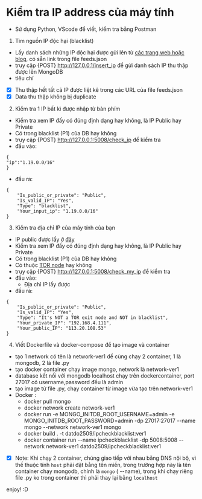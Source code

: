 # Kiểm tra IP address của máy tính
- Sử dụng Python, VScode để viết, kiểm tra bằng Postman

1. Tìm nguồn IP độc hại (blacklist)
- Lấy danh sách những IP độc hại được gửi lên từ [các trang web hoặc blog](https://www.spamhaus.org/drop/drop.txt), có sẵn 
link trong file feeds.json
- truy cập {POST} http://127.0.0.1/insert_ip để gửi danh sách IP 
thu thập được lên MongoDB
- tiêu chí
* [x] Thu thập hết tất cả IP được liệt kê trong các URL của file feeds.json
* [x] Data thu thập không bị duplicate

2. Kiểm tra 1 IP bất kì được nhập từ bàn phím
- Kiểm tra xem IP đấy có đúng định dạng hay không, là IP Public hay Private
- Có trong blacklist (P1) của DB hay không
- truy cập {POST} http://127.0.0.1:5008/check_ip để kiểm tra
- đầu vào:
```
{
"ip":"1.19.0.0/16"
}
```
- đầu ra:
```
{
    "Is_public_or_private": "Public",
    "Is_valid_IP": "Yes",
    "Type": "blacklist",
    "Your_input_ip": "1.19.0.0/16"
}
```

3. Kiểm tra địa chỉ IP của máy tính của bạn
- IP public được lấy ở [đây](https://branchup.pro/whatsmyip.php)
- Kiểm tra xem IP đấy có đúng định dạng hay không, là IP Public hay Private
- Có trong blacklist (P1) của DB hay không
- Có thuộc [TOR node](https://check.torproject.org/exit-addresses) hay không
- truy cập {POST} http://127.0.0.1:5008/check_my_ip để kiểm tra 
- đầu vào:
    - Địa chỉ IP lấy được
- đầu ra:
```
{
    "Is_public_or_private": "Public",
    "Is_valid_IP": "Yes",
    "Type": "It's NOT a TOR exit node and NOT in blacklist",
    "Your_private_IP": "192.168.4.111",
    "Your_public_IP": "113.20.108.53"
}
```
4. Viết Dockerfile và docker-compose để tạo image và container
- tạo 1 network có tên là network-ver1 để cùng chạy 2 container, 1 là mongodb, 2 là file .py
- tạo docker container chạy image mongo, network là network-ver1
- database kết nối với mongodb localhost chạy trên dockercontainer, port 27017 có username,password đều là admin
- tạo image từ file .py, chạy container từ image vừa tạo trên network-ver1
- Docker :
    -   docker pull mongo
    -   docker network create network-ver1
    -   docker run -e MONGO_INITDB_ROOT_USERNAME=admin -e MONGO_INITDB_ROOT_PASSWORD=admin -dp 27017:27017 --name mongo --network network-ver1 mongo
    -   docker build . -t datdo2509/ipcheckblacklist:ver1
    -   docker container run --name ipcheckblacklist -dp 5008:5008 --network network-ver1  datdo2509/ipcheckblacklist:ver1

* [x] Note: Khi chạy 2 container, chúng giao tiếp với nhau bằng DNS nội bộ, vì thế thuộc tính `host` phải đặt bằng tên miền, trong trường hợp
này là tên container chạy mongodb, chính là `mongo` ( --name), trong khi chạy riêng file .py ko trong container thì phải thay lại bằng `localhost`

enjoy! :D